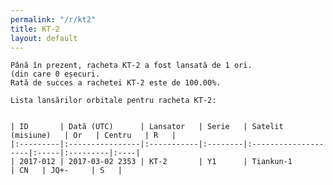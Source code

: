 ```yaml
---
permalink: "/r/kt2"
title: KT-2
layout: default
---
```


    Până în prezent, racheta KT-2 a fost lansată de 1 ori.
    (din care 0 eșecuri.
    Rată de succes a rachetei KT-2 este de 100.00%.
    
    Lista lansărilor orbitale pentru racheta KT-2:
    
    
    | ID       | Dată (UTC)      | Lansator   | Serie   | Satelit (misiune)   | Or   | Centru   | R   |
    |:---------|:----------------|:-----------|:--------|:--------------------|:-----|:---------|:----|
    | 2017-012 | 2017-03-02 2353 | KT-2       | Y1      | Tiankun-1           | CN   | JQ+-     | S   |

